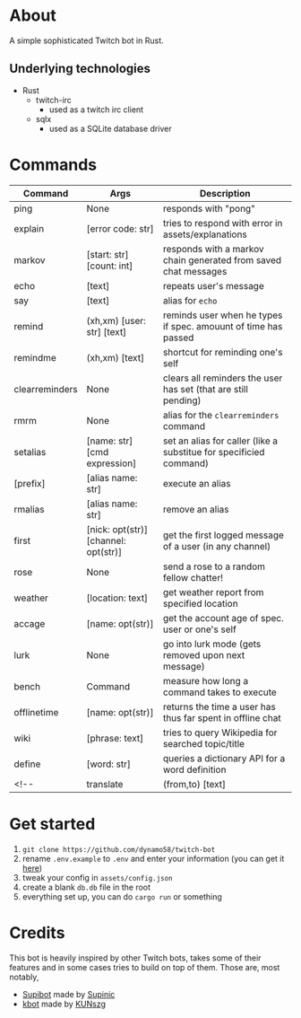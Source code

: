 # About

A simple sophisticated Twitch bot in Rust.

## Underlying technologies
- Rust
	- twitch-irc
		- used as a twitch irc client
	- sqlx
		- used as a SQLite database driver

# Commands

| Command        | Args                                 | Description                                                        |
| ---            | ---                                  | ---                                                                |
| ping           | None                                 | responds with "pong"                                               |
| explain        | [error code: str]                    | tries to respond with error in assets/explanations                 |
| markov         | [start: str] [count: int]            | responds with a markov chain generated from saved chat messages    |
| echo           | [text]                               | repeats user's message                                             |
| say            | [text]                               | alias for `echo`                                                   |
| remind         | (xh,xm) [user: str] [text]           | reminds user when he types if spec. amouunt of time has passed     |
| remindme       | (xh,xm) [text]                       | shortcut for reminding one's self                                  |
| clearreminders | None                                 | clears all reminders the user has set (that are still pending)     |
| rmrm           | None                                 | alias for the `clearreminders` command                             |
| setalias       | [name: str] [cmd expression]         | set an alias for caller (like a substitue for specificied command) |
| \[prefix\]     | [alias name: str]                    | execute an alias                                                   |
| rmalias        | [alias name: str]                    | remove an alias                                                    |
| first          | [nick: opt(str)] [channel: opt(str)] | get the first logged message of a user (in any channel)            |
| rose           | None                                 | send a rose to a random fellow chatter!                            |
| weather        | [location: text]                     | get weather report from specified location                         |
| accage         | [name: opt(str)]                     | get the account age of spec. user or one's self                    |
| lurk           | None                                 | go into lurk mode (gets removed upon next message)                 |
| bench          | Command                              | measure how long a command takes to execute                        |
| offlinetime    | [name: opt(str)]                     | returns the time a user has thus far spent in offline chat         |
| wiki           | [phrase: text]                       | tries to query Wikipedia for searched topic/title                  |
| define         | [word: str]                          | queries a dictionary API for a word definition                     |
<!-- | translate      | (from,to) [text]                     | translate some text |  -->

# Get started

1. `git clone https://github.com/dynamo58/twitch-bot`
2. rename `.env.example` to `.env` and enter your information (you can get it [here](https://chatterino.com/client_login))
3. tweak your config in `assets/config.json`
4. create a blank `db.db` file in the root
5. everything set up, you can do `cargo run` or something

# Credits

This bot is heavily inspired by other Twitch bots, takes some of their features and in some cases tries to build on top of them. Those are, most notably,

- [Supibot](https://github.com/Supinic/supibot) made by [Supinic](https://www.twitch.tv/supinic)
- [kbot](https://github.com/KUNszg/kbot) made by [KUNszg](https://kunszg.com/)